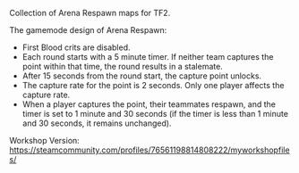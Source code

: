 Collection of Arena Respawn maps for TF2.

The gamemode design of Arena Respawn:
- First Blood crits are disabled.
- Each round starts with a 5 minute timer. If neither team captures the point within that time, the round results in a stalemate.
- After 15 seconds from the round start, the capture point unlocks.
- The capture rate for the point is 2 seconds. Only one player affects the capture rate.
- When a player captures the point, their teammates respawn, and the timer is set to 1 minute and 30 seconds (if the timer is less than 1 minute and 30 seconds, it remains unchanged).

Workshop Version:
https://steamcommunity.com/profiles/76561198814808222/myworkshopfiles/
